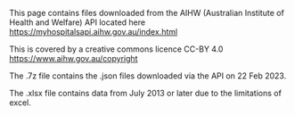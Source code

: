 This page contains files downloaded from the AIHW (Australian Institute of Health and Welfare) API located here https://myhospitalsapi.aihw.gov.au/index.html

This is covered by a creative commons licence CC-BY 4.0 https://www.aihw.gov.au/copyright

The .7z file contains the .json files downloaded via the API on 22 Feb 2023.

The .xlsx file contains data from July 2013 or later due to the limitations of excel.

